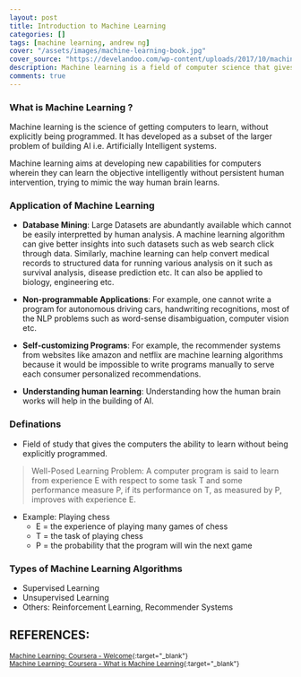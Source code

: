 ```yaml
---
layout: post
title: Introduction to Machine Learning
categories: []
tags: [machine learning, andrew ng]
cover: "/assets/images/machine-learning-book.jpg"
cover_source: "https://develandoo.com/wp-content/uploads/2017/10/machine-learning.jpg"
description: Machine learning is a field of computer science that gives computers the ability to learn without being explicitly programmed
comments: true
---
```


### What is Machine Learning ?
Machine learning is the science of getting computers to learn, without explicitly being programmed. It has developed as a subset of the larger problem of building AI i.e. Artificially Intelligent systems. 

Machine learning aims at developing new capabilities for computers wherein they can learn the objective intelligently without persistent human intervention, trying to mimic the way human brain learns.

### Application of Machine Learning
* **Database Mining**: Large Datasets are abundantly available which cannot be easily interpretted by human analysis. A machine learning algorithm can give better insights into such datasets such as web search click through data. Similarly, machine learning can help convert medical records to structured data for running various analysis on it such as survival analysis, disease prediction etc. It can also be applied to biology, engineering etc.

* **Non-programmable Applications**: For example, one cannot write a program for autonomous driving cars, handwriting recognitions, most of the NLP problems such as word-sense disambiguation, computer vision etc.

* **Self-customizing Programs**: For example, the recommender systems from websites like amazon and netflix are machine learning algorithms because it would be impossible to write programs manually to serve each consumer personalized recommendations.

* **Understanding human learning**: Understanding how the human brain works will help in the building of AI.

### Definations
* Field of study that gives the computers the ability to learn without being explicitly programmed.

> Well-Posed Learning Problem: A computer program is said to learn from experience E with respect to some task T and some performance measure P, if its performance on T, as measured by P, improves with experience E.

* Example: Playing chess
  * E = the experience of playing many games of chess
  * T = the task of playing chess
  * P = the probability that the program will win the next game

### Types of Machine Learning Algorithms
* Supervised Learning
* Unsupervised Learning
* Others: Reinforcement Learning, Recommender Systems


## REFERENCES:

<small>[Machine Learning: Coursera - Welcome](https://www.coursera.org/learn/machine-learning/lecture/RKFpn/welcome){:target="_blank"}</small><br>
<small>[Machine Learning: Coursera - What is Machine Learning](https://www.coursera.org/learn/machine-learning/lecture/Ujm7v/what-is-machine-learning){:target="_blank"}</small>
